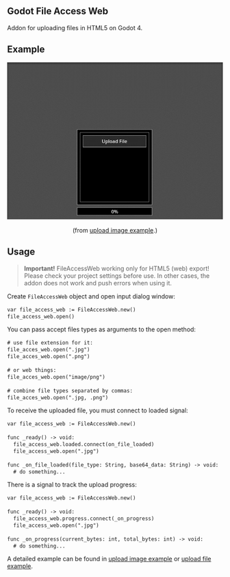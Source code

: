## Godot File Access Web
Addon for uploading files in HTML5 on Godot 4.

## Example
<p align="center">
  <img width="600" src="docs/example.gif" alt="Example">
</p>

<p align="center">
  (from <a href="/addons/FileAccessWeb/examples/upload_image_example.gd">upload image example</a>.)
</p>

## Usage

> **Important!** FileAccessWeb working only for HTML5 (web) export! Please check your project settings before use. In other cases, the addon does not work and push errors when using it.

Create `FileAccessWeb` object and open input dialog window:

```gdscript
var file_access_web := FileAccessWeb.new()
file_access_web.open()
```

You can pass accept files types as arguments to the open method:

```gdscript
# use file extension for it:
file_acces_web.open(".jpg")
file_acces_web.open(".png")

# or web things:
file_acces_web.open("image/png")

# combine file types separated by commas:
file_acces_web.open(".jpg, .png")
```

To receive the uploaded file, you must connect to loaded signal:

```gdscript
var file_access_web := FileAccessWeb.new()

func _ready() -> void:
  file_access_web.loaded.connect(on_file_loaded)
  file_access_web.open(".jpg")

func _on_file_loaded(file_type: String, base64_data: String) -> void:
  # do something...
```

There is a signal to track the upload progress:

```gdscript
var file_access_web := FileAccessWeb.new()

func _ready() -> void:
  file_access_web.progress.connect(_on_progress)
  file_access_web.open(".jpg")

func _on_progress(current_bytes: int, total_bytes: int) -> void:
  # do something...
```

A detailed example can be found in [upload image example](/addons/FileAccessWeb/examples/upload_image_example.gd) or [upload file example](/addons/FileAccessWeb/examples/upload_file_example.gd).
